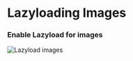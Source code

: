 Lazyloading Images
====

### Enable Lazyload for images
![Lazyload images](/zen-grid-framework-4/images/effects/lazyload.jpg)
 
